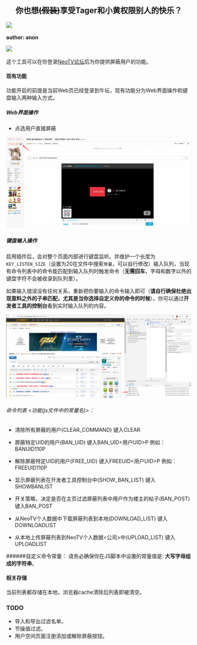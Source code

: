 <h2 align="center">你也想<s>(假装)</s>享受Tager和小黄权限别人的快乐？</h2>
<p><a href="http://bbs.niuyou5.com/home.php?mod=space&uid=2122242" target="_blank" rel="noopener noreferrer"><img src="http://uc.neotv.com.cn/avatar.php?uid=2122242&size=big"></a></p>

**author: anon**

![](https://img.shields.io/github/tag-date/eMous/NeoTv_BBS_Ban_Tool.svg)

这个工具可以在你登录[NeoTV论坛](http://bbs.niuyou5.com)后为你提供屏蔽用户的功能。

#### 现有功能
功能开启的前提是当前Web页已经登录到牛坛，现有功能分为Web界面操作和键盘输入两种输入方式。

##### Web界面操作
- 点选用户直接屏蔽
 <p align="center"><img width="1080"src="https://raw.githubusercontent.com/eMous/__ResourceRepository/master/NeoTv_BBS_Ban_Tool/1553483311.jpg"></p>
 

##### 键盘输入操作
启用插件后，会对整个页面内部进行键盘监听。并维护一个长度为`KEY_LISTEN_SIZE`（设置为20在文件中搜索`常量`，可以自行修改）输入队列，当现有命令列表中的命令能匹配到输入队列时触发命令（**无需回车**，字母和数字以外的键盘字符不会被收录到队列里）。

如果输入错误没有任何关系，重新把你要输入的命令输入即可（**请自行确保杜绝出现意料之外的子串匹配，尤其是当你选择自定义你的命令的时候**）。你可以通过**开发者工具的控制台**看到实时输入队列的内容。
<p align="center"><img width="1080"src="https://raw.githubusercontent.com/eMous/__ResourceRepository/master/NeoTv_BBS_Ban_Tool/15534848382.jpg"></p>


###### 命令列表 <功能(js文件中的常量名)>：
- 清除所有屏蔽的用户(CLEAR_COMMAND)
键入CLEAR

- 屏蔽特定UID的用户(BAN_UID)
键入BAN_UID<用户UID>P
例如：BANUID110P

- 解除屏蔽特定UID的用户(FREE_UID)
键入FREEUID<用户UID>P
例如：FREEUID110P

- 显示屏蔽列表在开发者工具控制台中(SHOW_BAN_LIST)
键入SHOWBANLIST

- 开关策略，决定是否在主页过滤屏蔽列表中用户作为楼主的帖子(BAN_POST)
键入BAN_POST

- 从NeoTV个人数据中下载屏蔽列表到本地(DOWNLOAD_LIST)
键入DOWNLOADLIST

- 从本地上传屏蔽列表到NeoTV个人数据<公司>中(UPLOAD_LIST)
键入UPLOADLIST

######自定义命令常量：
请务必确保你在JS脚本中设置的常量值是: **大写字母组成的字符串**。

#### 相关存储
当前列表都存储在本地，浏览器cache清除后列表即被清空。

### TODO
- 导入和导出过滤名单。
- 节操值过滤。
- 用户空间页面注册添加或解除屏蔽按钮。

